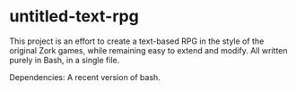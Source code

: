 # untitled-text-rpg

This project is an effort to create a text-based RPG in the style of the original Zork games, while remaining easy to extend and modify.
All written purely in Bash, in a single file.

Dependencies: A recent version of bash.
